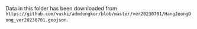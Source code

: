 Data in this folder has been downloaded from `https://github.com/vuski/admdongkor/blob/master/ver20230701/HangJeongDong_ver20230701.geojson`.